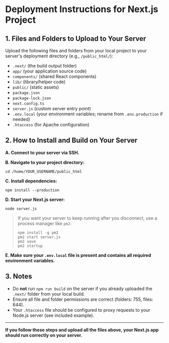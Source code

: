 # Deployment Instructions for Next.js Project

## 1. Files and Folders to Upload to Your Server
Upload the following files and folders from your local project to your server's deployment directory (e.g., `/public_html/`):

- `.next/` (the build output folder)
- `app/` (your application source code)
- `components/` (shared React components)
- `lib/` (library/helper code)
- `public/` (static assets)
- `package.json`
- `package-lock.json`
- `next.config.ts`
- `server.js` (custom server entry point)
- `.env.local` (your environment variables; rename from `.env.production` if needed)
- `.htaccess` (for Apache configuration)

## 2. How to Install and Build on Your Server

**A. Connect to your server via SSH.**

**B. Navigate to your project directory:**
```
cd /home/YOUR_USERNAME/public_html
```

**C. Install dependencies:**
```
npm install --production
```

**D. Start your Next.js server:**
```
node server.js
```

> If you want your server to keep running after you disconnect, use a process manager like `pm2`:
> 
> ```
> npm install -g pm2
> pm2 start server.js
> pm2 save
> pm2 startup
> ```

**E. Make sure your `.env.local` file is present and contains all required environment variables.**

## 3. Notes
- Do **not** run `npm run build` on the server if you already uploaded the `.next/` folder from your local build.
- Ensure all file and folder permissions are correct (folders: 755, files: 644).
- Your `.htaccess` file should be configured to proxy requests to your Node.js server (see included example).

---

**If you follow these steps and upload all the files above, your Next.js app should run correctly on your server.**